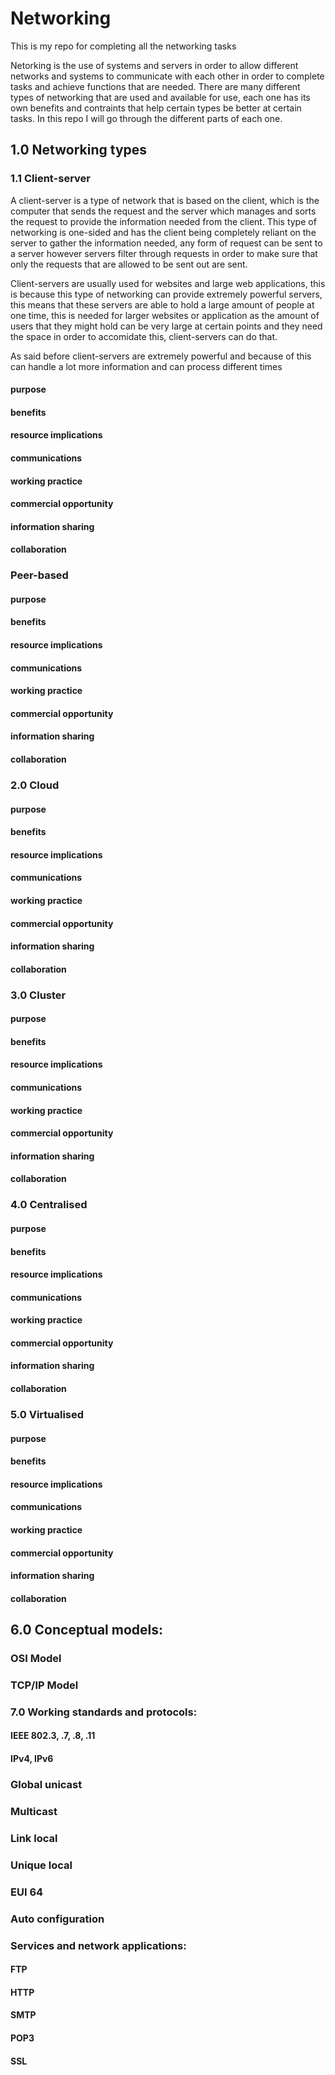 # Networking
This is my repo for completing all the networking tasks

Netorking is the use of systems and servers in order to allow different networks and systems to communicate with each other in order to complete tasks and achieve functions that are needed. There are many different types of networking that are used and available for use, each one has its own benefits and contraints that help certain types be better at certain tasks. In this repo I will go through the different parts of each one.

## 1.0 Networking types

### 1.1 Client-server

A client-server is a type of network that is based on the client, which is the computer that sends the request and the server which manages and sorts the request to provide the information needed from the client. This type of networking is one-sided and has the client being completely reliant on the server to gather the information needed, any form of request can be sent to a server however servers filter through requests in order to make sure that only the requests that are allowed to be sent out are sent. 

Client-servers are usually used for websites and large web applications, this is because this type of networking can provide extremely powerful servers, this means that these servers are able to hold a large amount of people at one time, this is needed for larger websites or application as the amount of users that they might hold can be very large at certain points and they need the space in order to accomidate this, client-servers can do that. 

As said before client-servers are extremely powerful and because of this can handle a lot more information and can process different times

#### purpose

#### benefits

#### resource implications

#### communications

#### working practice

#### commercial opportunity

#### information sharing

#### collaboration

### Peer-based

#### purpose

#### benefits

#### resource implications

#### communications

#### working practice

#### commercial opportunity

#### information sharing

#### collaboration

### 2.0 Cloud

#### purpose

#### benefits

#### resource implications

#### communications

#### working practice

#### commercial opportunity

#### information sharing

#### collaboration

### 3.0 Cluster

#### purpose

#### benefits

#### resource implications

#### communications

#### working practice

#### commercial opportunity

#### information sharing

#### collaboration

### 4.0 Centralised

#### purpose

#### benefits

#### resource implications

#### communications

#### working practice

#### commercial opportunity

#### information sharing

#### collaboration

### 5.0 Virtualised

#### purpose

#### benefits

#### resource implications

#### communications

#### working practice

#### commercial opportunity

#### information sharing

#### collaboration

## 6.0 Conceptual models:

### OSI Model

### TCP/IP Model

### 7.0 Working standards and protocols:

#### IEEE 802.3, .7, .8, .11

#### IPv4, IPv6

### Global unicast

### Multicast

### Link local

### Unique local

### EUI 64

### Auto configuration

### Services and network applications:

#### FTP

#### HTTP

#### SMTP

#### POP3

#### SSL
